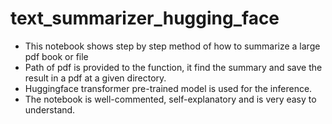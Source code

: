 # text_summarizer_hugging_face
* This notebook shows step by step method of how to summarize a large pdf book or file
* Path of pdf is provided to the function, it find the summary and save the result in a pdf at a given directory. 
* Huggingface transformer pre-trained model is used for the inference. 
* The notebook is well-commented, self-explanatory and is very easy to understand. 
